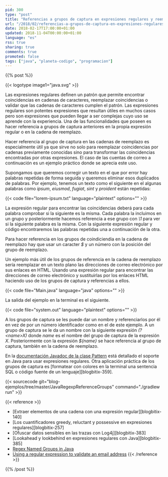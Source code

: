```yaml
---
pid: 300
type: "post"
title: "Referencias a grupos de captura en expresiones regulares y reemplazos"
url: "/2018/02/referencias-a-grupos-de-captura-en-expresiones-regulares-y-reemplazos/"
date: 2018-02-17T17:00:00+01:00
updated: 2018-11-04T00:00:00+01:00
language: "es"
rss: true
sharing: true
comments: true
promoted: false
tags: ["java", "planeta-codigo", "programacion"]
---
```


{{% post %}}

{{< logotype image1="java.svg" >}}

Las expresiones regulares definen un patrón que permite encontrar coincidencias en cadenas de caracteres, reemplazar coincidencias o validar que las cadenas de caracteres cumplen el patrón. Las expresiones regulares son potentes expresiones que resultan útiles en muchos casos pero son expresiones que pueden llegar a ser complejas cuyo uso se aprende con la experiencia. Una de las funcionalidades que poseen es hacer referencia a grupos de captura anteriores en la propia expresión regular o en la cadena de reemplazo.

Hacer referencia al grupo de captura en las cadenas de reemplazo es especialmente útil ya que sirve no solo para reemplazar coincidencias por cadenas previamente conocidas sino para transformar las coincidencias encontradas por otras expresiones. El caso de las cuentas de correo a continuación es un ejemplo práctico donde se aprecia este uso.

Supongamos que queremos corregir un texto en el que por error hay palabras repetidas de forma seguida y queremos eliminar esos duplicados de palabras. Por ejemplo, tenemos un texto como el siguiente en el algunas palabras como _ipsum_, _eiusmod_, _fugiat_, _sint_ y _proident_ están repetidas:

{{< code file="lorem-ipsum.txt" language="plaintext" options="" >}}

La expresión regular para encontrar las coincidencias deberá para cada palabra comprobar si la siguiente es la misma. Cada palabra la incluimos en un grupo y posteriormente hacemos referencia a ese grupo con _\\1_ para ver si la siguiente palabra es la misma. Con la siguiente expresión regular y código encontraremos las palabras repetidas una a continuación de la otra.

Para hacer referencia en los grupos de coindiciendia en la cadena de reemplazo hay que usar un caracter _$_ y un número con la posición del grupo de reemplazo.

Un ejemplo más útil de los grupos de referencia en la cadena de reemplazo sería reemplazar en un texto plano las direcciones de correo electrónico por sus enlaces en HTML. Usando una expresión regular para encontrar las direcciones de correo electrónico y sustituirlas por los enlaces HTML haciendo uso de los grupos de captura y referencias a ellos.

{{< code file="Main.java" language="java" options="" >}}

La salida del ejemplo en la terminal es el siguiente.

{{< code file="system.out" language="plaintext" options="" >}}

A los grupos de captura se les puede dar un nombre y referenciarlos por él en vez de por un número identificador como en el de este ejemplo. A un grupo de captura se le da un nombre con la siguiente expresión _(?\<name\>X)_ donde _name_ es el nombre del grupo de captura de la expresión _X_. Posteriormente con la expresión _${name}_ se hace referencia al grupo de captura, también en la cadena de reemplazo.

En la [documentación Javadoc de la clase Pattern](https://docs.oracle.com/javase/9/docs/api/java/util/regex/Pattern.html) está detallado el soporte en Java para usar expresiones regulares. Otra aplicación práctica de los grupos de captura es [formatear con colores en la terminal una sentencia SQL o código fuente de un lenguaje][blogbitix-359].

{{< sourcecode git="blog-ejemplos/tree/master/JavaRegexpReferenceGroups" command="./gradlew run" >}}

{{< reference >}}
* [Extraer elementos de una cadena con una expresión regular][blogbitix-140]
* [Los cuantificadores greedy, reluctant y possessive en expresiones regulares][blogbitix-257]
* [Ofuscar datos sensibles en las trazas con Log4j][blogbitix-383]
* [Lookahead y lookbehind en expresiones regulares con Java][blogbitix-385]
* [Regex Named Groups in Java](https://stackoverflow.com/questions/415580/regex-named-groups-in-java)
* [Using a regular expression to validate an email address](https://stackoverflow.com/questions/201323/using-a-regular-expression-to-validate-an-email-address)
{{< /reference >}}

{{% /post %}}
